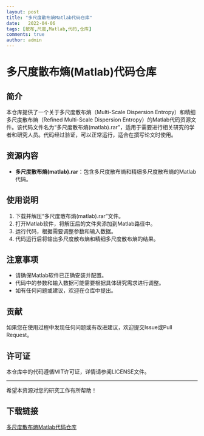 ```yaml
---
layout: post
title: "多尺度散布熵Matlab代码仓库"
date:   2022-04-06
tags: [散布,尺度,Matlab,代码,仓库]
comments: true
author: admin
---
```

# 多尺度散布熵(Matlab)代码仓库

## 简介
本仓库提供了一个关于多尺度散布熵（Multi-Scale Dispersion Entropy）和精细多尺度散布熵（Refined Multi-Scale Dispersion Entropy）的Matlab代码资源文件。该代码文件名为“多尺度散布熵(matlab).rar”，适用于需要进行相关研究的学者和研究人员。代码经过验证，可以正常运行，适合在撰写论文时使用。

## 资源内容
- **多尺度散布熵(matlab).rar**：包含多尺度散布熵和精细多尺度散布熵的Matlab代码。

## 使用说明
1. 下载并解压“多尺度散布熵(matlab).rar”文件。
2. 打开Matlab软件，将解压后的文件夹添加到Matlab路径中。
3. 运行代码，根据需要调整参数和输入数据。
4. 代码运行后将输出多尺度散布熵和精细多尺度散布熵的结果。

## 注意事项
- 请确保Matlab软件已正确安装并配置。
- 代码中的参数和输入数据可能需要根据具体研究需求进行调整。
- 如有任何问题或建议，欢迎在仓库中提出。

## 贡献
如果您在使用过程中发现任何问题或有改进建议，欢迎提交Issue或Pull Request。

## 许可证
本仓库中的代码遵循MIT许可证，详情请参阅LICENSE文件。

---

希望本资源对您的研究工作有所帮助！

## 下载链接

[多尺度散布熵Matlab代码仓库](https://pan.quark.cn/s/86db07ca01f6)